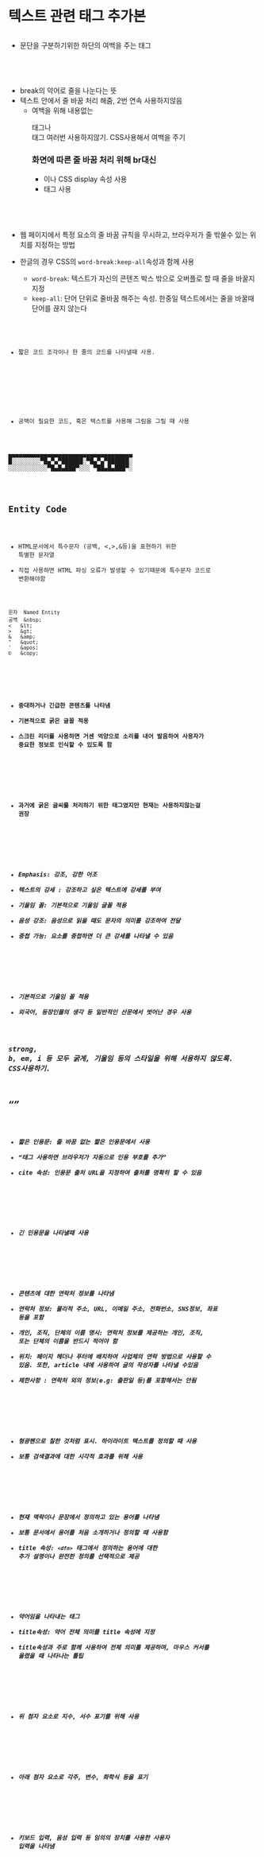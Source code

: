 # 텍스트 관련 태그 추가본

## <p>

- 문단을 구분하기위한 하단의 여백을 주는 태그

## <br>

- break의 약어로 줄을 나눈다는 뜻
- 텍스트 안에서 줄 바꿈 처리 해줌, 2번 연속 사용하지않음
  - 여백을 위해 내용없는 <p></p>태그나 <br>태그 여러번 사용하지않기. CSS사용해서 여백을 주기
    ### 화면에 따른 줄 바꿈 처리 위해 br대신
    - <span>이나 CSS display 속성 사용
    - <wbr> 태그 사용

## <wbr>

- 웹 페이지에서 특정 요소의 줄 바꿈 규칙을 무시하고, 브라우저가 줄 밖쑬수 있는 위치를 지정하는 방법

- 한글의 경우 CSS의 `word-break:keep-all`속성과 함께 사용
  - `word-break`: 텍스트가 자신의 콘텐츠 박스 밖으로 오버플로 할 때 줄을 바꿀지 지정
  - `keep-all`: 단어 단위로 줄바꿈 해주는 속성. 한중일 텍스트에서는 줄을 바꿀때 단어를 끊지 않는다

## <code>

- 짧은 코드 조각이나 한 줄의 코드를 나타낼때 사용.

## <pre>

- 공백이 필요한 코드, 혹은 텍스트를 사용해 그림을 그릴 때 사용
<pre>
▄▄▄▄▄▄▄▄▄▄▄▄▄▄▄▄▄▄▄▄▄▄▄▄▄▄▄▄▄▄▄▄▄▄▄
█░░░░░░░░▀█▄▀▄▀██████░▀█▄▀▄▀██████░
░░░░░░░░░░░▀█▄█▄███▀░░░ ▀██▄█▄███▀░
</pre>

## Entity Code

- HTML문서에서 특수문자 (공백, <,>,&등)을 표현하기 위한 특별한 문자열
- 직접 사용하면 HTML 파싱 오류가 발생할 수 있기때문에 특수문자 코드로 변환해야함

```
문자	Named Entity
공백	&nbsp;
<	&lt;
>	&gt;
&	&amp;
"	&quot;
'	&apos;
©	&copy;
```

## <strong>

- 중대하거나 긴급한 콘텐츠를 나타냄
- 기본적으로 굵은 글꼴 적용
- 스크린 리더를 사용하면 거센 억양으로 소리를 내어 발음하여 사용자가 중요한 정보로 인식할 수 있도록 함

## <b>

- 과거에 굵은 글씨를 처리하기 위한 태그였지만 현재는 사용하지않는걸 권장

## <em>

- Emphasis: 강조, 강한 어조
- 텍스트의 강세 : 강조하고 싶은 텍스트에 강세를 부여
- 기울임 꼴: 기본적으로 기울임 글꼴 적용
- 음성 강조: 음성으로 읽을 때도 문자의 의미를 강조하여 전달
- 중첩 가능: 요소를 중첩하면 더 큰 강세를 나타낼 수 있음

## <i>

- 기본적으로 기울임 꼴 적용
- 외국어, 등장인물의 생각 등 일반적인 산문에서 벗어난 경우 사용

### strong, b, em, i 등 모두 굵게, 기울임 등의 스타일을 위해 서용하지 않도록. CSS사용하기.

## <q>

- 짧은 인용문: 줄 바꿈 없는 짧은 인용문에서 사용
- <q>태그 사용하면 브라우저가 자동으로 인용 부호를 추가
- cite 속성: 인용문 출처 URL을 지정하여 출처를 명확히 할 수 있음

## <blockquote>

- 긴 인용문을 나타낼때 사용

## <address>

- 콘텐츠에 대한 연락처 정보를 나타냄
- 연락처 정보: 물리적 주소, URL, 이메일 주소, 전화번소, SNS정보, 좌표 등을 포함
- 개인, 조직, 단체의 이름 명시: 연락처 정보를 제공하는 개인, 조직, 또는 단체의 이름을 반드시 적어야 함
- 위치: 페이지 헤더나 푸터에 배치하여 사업체의 연락 방법으로 사용할 수 있음. 또한, article 내에 사용하여 글의 작성자를 나타낼 수있음
- 제한사항 : 연락처 외의 정보(e.g: 출판일 등)를 포함해서는 안됨

## <mark>

- 형광펜으로 칠한 것처럼 표시. 하이라이트 텍스트를 정의할 때 사용
- 보통 검색결과에 대한 시각적 효과를 위해 사용

## <dfn>

- 현재 맥락이나 문장에서 정의하고 있는 용어를 나타냄
- 보통 문서에서 용어를 처음 소개하거나 정의할 때 사용함
- title 속성: `<dfn>` 태그에서 정의하는 용어에 대한 추가 설명이나 완전한 정의를 선택적으로 제공

## <abbr>

- 약어임을 나타내는 태그
- title속성: 약어 전체 의미를 title 속성에 지정
- title속성과 주로 함께 사용하여 전체 의미를 제공하며, 마우스 커서를 올렸을 때 나타나는 툴팁

## <sup>

- 위 첨자 요소로 지수, 서수 표기를 위해 사용

## <sub>

- 아래 첨자 요소로 각주, 변수, 화학식 등을 표기

## <kbd>

- 키보드 입력, 음성 입력 등 **임의의 장치를 사용한 사용자 입력**을 나타냄
